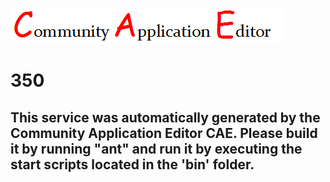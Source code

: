 ![CAE](https://github.com/PhilCAEOrg/application-346/blob/master/microservice-350/img/logo.png)  

350
===================


This service was automatically generated by the Community Application Editor CAE. Please build it by running "ant" and run it by executing the start scripts located in the 'bin' folder.
---------------
